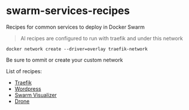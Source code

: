 # swarm-services-recipes
Recipes for common services to deploy in Docker Swarm

> Al recipes are configured to run with traefik and under this network

```
docker network create --driver=overlay traefik-network
```

Be sure to ommit or create your custom network

List of recipes:

- [Traefik](traefik.md)
- [Wordpress](wordpress.md)
- [Swarm Visualizer](visualizer.md)
- [Drone](drone.md)
